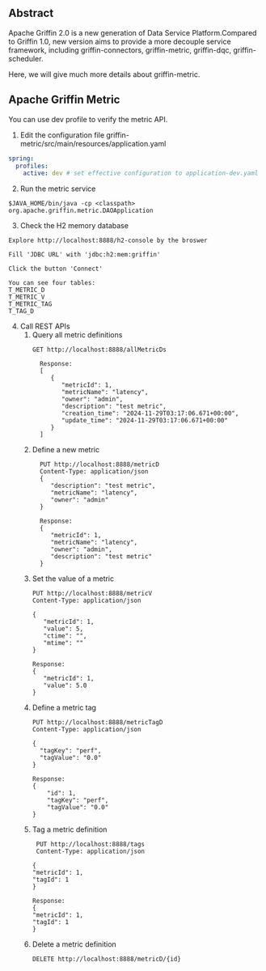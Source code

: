 <!--
Licensed to the Apache Software Foundation (ASF) under one
or more contributor license agreements.  See the NOTICE file
distributed with this work for additional information
regarding copyright ownership.  The ASF licenses this file
to you under the Apache License, Version 2.0 (the
"License"); you may not use this file except in compliance
with the License.  You may obtain a copy of the License at

  http://www.apache.org/licenses/LICENSE-2.0

Unless required by applicable law or agreed to in writing,
software distributed under the License is distributed on an
"AS IS" BASIS, WITHOUT WARRANTIES OR CONDITIONS OF ANY
KIND, either express or implied.  See the License for the
specific language governing permissions and limitations
under the License.
-->

## Abstract
Apache Griffin 2.0 is a new generation of Data Service Platform.Compared to Griffin 1.0, new version aims to provide a
more decouple service framework, including griffin-connectors, griffin-metric, griffin-dqc, griffin-scheduler. 

Here, we will give much more details about griffin-metric.

## Apache Griffin Metric
You can use dev profile to verify the metric API.  
1. Edit the configuration file griffin-metric/src/main/resources/application.yaml
```yaml
spring:
  profiles:
    active: dev # set effective configuration to application-dev.yaml
```
2. Run the metric service
```shell
$JAVA_HOME/bin/java -cp <classpath> org.apache.griffin.metric.DAOApplication
```
3. Check the H2 memory database
```shell
Explore http://localhost:8888/h2-console by the broswer

Fill 'JDBC URL' with 'jdbc:h2:mem:griffin'

Click the button 'Connect'

You can see four tables:
T_METRIC_D 
T_METRIC_V
T_METRIC_TAG  
T_TAG_D 
```
4. Call REST APIs
   1. Query all metric definitions
       ```shell
       GET http://localhost:8888/allMetricDs
      
         Response:
         [
            {
               "metricId": 1,
               "metricName": "latency",
               "owner": "admin",
               "description": "test metric",
               "creation_time": "2024-11-29T03:17:06.671+00:00",
               "update_time": "2024-11-29T03:17:06.671+00:00"
            }
         ]
       ```
   2. Define a new metric
      ```shell
        PUT http://localhost:8888/metricD
        Content-Type: application/json
        {
           "description": "test metric",
           "metricName": "latency",
           "owner": "admin"
        }
       
        Response:
        {
           "metricId": 1,
           "metricName": "latency",
           "owner": "admin",
           "description": "test metric"
        }
        ```
   3. Set the value of a metric 
        ```shell
        PUT http://localhost:8888/metricV
        Content-Type: application/json
      
        {
           "metricId": 1,
           "value": 5,
           "ctime": "",
           "mtime": ""
        }
      
        Response:
        {
           "metricId": 1,
           "value": 5.0
        }
        ```
   4. Define a metric tag
        ```shell
        PUT http://localhost:8888/metricTagD
      Content-Type: application/json
      
      {
          "tagKey": "perf",
          "tagValue": "0.0"
      }
   
        Response:
        {
            "id": 1,
            "tagKey": "perf",
            "tagValue": "0.0"
      }
        ```
   5. Tag a metric definition
      ```shell
       PUT http://localhost:8888/tags
       Content-Type: application/json

      {
      "metricId": 1,
      "tagId": 1
      }
      
      Response:
      {
      "metricId": 1,
      "tagId": 1
      }
      ```
   5. Delete a metric definition
      ```shell
      DELETE http://localhost:8888/metricD/{id}
      ```

